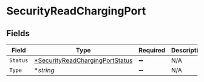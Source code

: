 # SecurityReadChargingPort


## Fields

| Field                                                                                    | Type                                                                                     | Required                                                                                 | Description                                                                              |
| ---------------------------------------------------------------------------------------- | ---------------------------------------------------------------------------------------- | ---------------------------------------------------------------------------------------- | ---------------------------------------------------------------------------------------- |
| `Status`                                                                                 | [*SecurityReadChargingPortStatus](../../models/shared/securityreadchargingportstatus.md) | :heavy_minus_sign:                                                                       | N/A                                                                                      |
| `Type`                                                                                   | **string*                                                                                | :heavy_minus_sign:                                                                       | N/A                                                                                      |
